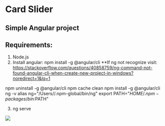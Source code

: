 # Card Slider
## Simple Angular project


## Requirements:
1. Node.js
2. Install angular: npm install -g @angular/cli
**If ng not recognize visit: https://stackoverflow.com/questions/40858759/ng-command-not-found-angular-cli-when-create-new-project-in-windows?noredirect=1&lq=1

npm uninstall -g @angular/cli
npm cache clean
npm install -g @angular/cli
ng -v
alias ng="/Users/<username>/.npm-global/bin/ng"
export PATH="$HOME/.npm-packages/bin:$PATH"

3. ng serve

![](demo.gif)

